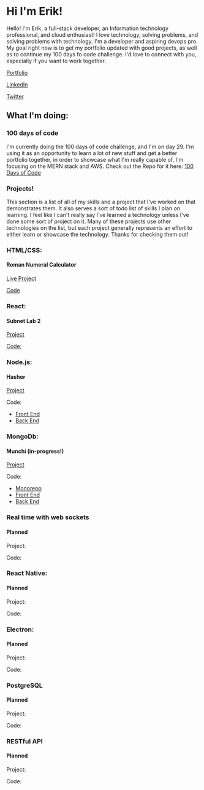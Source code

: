 # Hi I'm Erik!

Hello! I'm Erik, a full-stack developer, an Information technology professional, and cloud enthusiast! I love technology, solving problems, and solving problems with technology. I'm a developer and aspiring devops pro. My goal right now is to get my portfolio updated with good projects, as well as to continue my 100 days fo code challenge. I'd love to connect with you, especially if you want to work together.

[Portfolio](https://www.erik-longuepee.com/)

[LinkedIn](https://www.linkedin.com/in/erik-longuepee/)

[Twitter](https://twitter.com/ErikLonguepee)

## What I'm doing:

### 100 days of code
I'm currently doing the 100 days of code challenge, and I'm on day 29. I'm using it as an opportunity to learn a lot of new stuff and get a better portfolio together, in order to showcase what I'm really capable of. I'm focusing on the MERN stack and AWS. Check out the Repo for it here: [100 Days of Code](https://github.com/ecron11/100DaysOfCode)

### Projects!
This section is a list of all of my skills and a project that I've worked on that demonstrates them. It also serves a sort of todo list of skills I plan on learning. I feel like I can't really say I've learned a technology unless I've done some sort of project on it. Many of these projects use other technologies on the list, but each project generally represents an effort to either learn or showcase the technology. Thanks for checking them out!


### HTML/CSS:  
#### Roman Numeral Calculator
[Live Project](https://main.d24mmkukk8ng7y.amplifyapp.com/)

[Code](https://github.com/ecron11/romanNumeralConverter)

### React:
#### Subnet Lab 2
[Project](https://master.dd2su1dyxehpr.amplifyapp.com/)

[Code:](https://github.com/ecron11/subnetting-lab-02)

### Node.js:
#### Hasher

[Project](https://hasher.erik-longuepee.com/)

Code:
- [Front End](https://github.com/ecron11/Crypto-Api-Frontend)
- [Back End](https://github.com/ecron11/CryptoApi)

### MongoDb:
#### Munchi (in-progress!)
[Project](https://munchi.erik-longuepee.com/)

Code:
- [Monorepo](https://github.com/ecron11/munchi)
- [Front End](https://github.com/ecron11/Munchi-Frontend)
- [Back End](https://github.com/ecron11/munchi-server)

### Real time with web sockets
#### Planned
Project:

Code:

### React Native: 
#### Planned
Project:

Code:

### Electron: 
#### Planned
Project:

Code:

### PostgreSQL
#### Planned
Project:

Code:

### RESTful API
#### Planned
Project:

Code:

